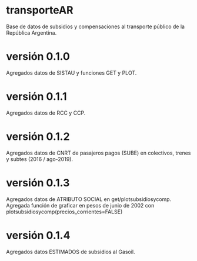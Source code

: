 # transporteAR
Base de datos de subsidios y compensaciones al transporte público de la República Argentina.

# versión 0.1.0
Agregados datos de SISTAU y funciones GET y PLOT.

# versión 0.1.1
Agregados datos de RCC y CCP.

# versión 0.1.2
Agregados datos de CNRT de pasajeros pagos (SUBE) en colectivos, trenes y subtes (2016 / ago-2019).

# versión 0.1.3
Agregados datos de ATRIBUTO SOCIAL en get/plotsubsidiosycomp. Agregada función de graficar en pesos de junio de 2002 con plotsubsidiosycomp(precios_corrientes=FALSE)

# versión 0.1.4
Agregados datos ESTIMADOS de subsidios al Gasoil. 
